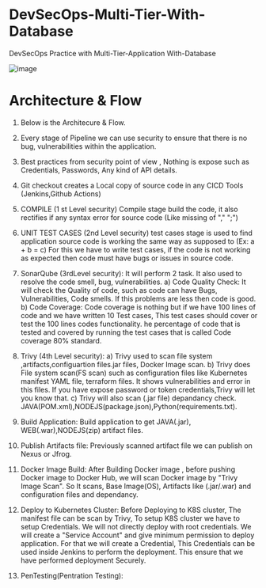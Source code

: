 # DevSecOps-Multi-Tier-With-Database
DevSecOps Practice with Multi-Tier-Application With-Database

![image](https://github.com/user-attachments/assets/f8a0c063-4e68-42e8-9705-6f62100a4ab2)



# Architecture & Flow

1.	Below is the Architecure & Flow.

2.	Every stage of Pipeline we can use security to ensure that there is no bug, vulnerabilities within the application.

3.	Best practices from security point of view , Nothing is expose such as Credentials, Passwords, Any kind of API details.

4. Git checkout creates a Local copy of source code in any CICD Tools (Jenkins,Github Actions)
   
5. COMPILE (1 st Level security) Compile stage build the code,
   it also rectifies if any syntax error for source code (Like missing of "," ";")

6. UNIT TEST CASES (2nd Level security) test cases stage is used to find application source code is working
   the same way as supposed to   (Ex: a + b = c)
   For this we have to write test cases, if the code is not working as expected then code must have bugs
   or issues in source code.

7. SonarQube (3rdLevel security):  It will perform 2 task. It also used to resolve the code smell, bug, vulnerabilities.
   a) Code Quality Check: It will  check the Quality of code, such as code can have Bugs, Vulnerabilities, Code smells.
     If this problems are less then code is good. 
   b) Code Coverage: Code coverage is nothing but if we have 100 lines of code and we have written 10 Test cases,
      This test cases should cover or test the 100 lines codes functionality.
      he percentage of code that is tested and covered by running the test cases that is called Code coverage 80% standard.
   
8. Trivy (4th Level security): a) Trivy used to scan file system ,artifacts,configuartion files.jar files, Docker Image scan.
   b) Trivy does File system scan(FS scan) such as configuration files like Kubernetes manifest YAML file, terraform files.
   It shows vulnerabilities and error in this files. If you have expose password or token credentials,Trivy will let you know that.
   c) Trivy will also scan (.jar file) depandancy check. JAVA(POM.xml),NODEJS(package.json),Python(requirements.txt).

   

9. Build Application: Build application to get JAVA(.jar), WEB(.war),NODEJS(zip) artifact files.
   
10. Publish Artifacts file: Previously scanned artifact file we can publish on Nexus or Jfrog.

11. Docker Image Build: After Building Docker image , before pushing Docker image to Docker Hub, we will scan Docker image by "Trivy Image Scan".
    So It scans, Base Image(OS), Artifacts like (.jar/.war) and configuration files and dependancy.
    
15. Deploy to Kubernetes Cluster: Before Deploying to K8S cluster, The manifest file can be scan by Trivy, To setup K8S cluster we have to setup Credentials.
    We will not directly deploy with root credentials. We will create a "Service Account" and give minimum permission to deploy application.
    For that we will create a Credential, This Credentials can be used inside Jenkins to perform the deployment. This ensure that we have performed deployment
    Securely.

16. PenTesting(Pentration Testing):
    
